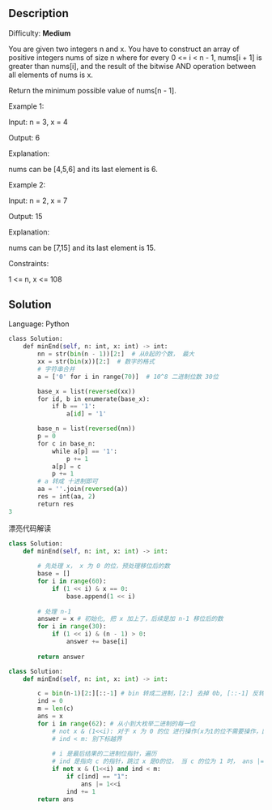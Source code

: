 # [](https://leetcode.com/problems/minimum-array-end/solutions/)

## Description

Difficulty: **Medium**

You are given two integers n and x. You have to construct an array of positive integers nums of size n where for every 0 <= i < n - 1, nums[i + 1] is greater than nums[i], and the result of the bitwise AND operation between all elements of nums is x.

Return the minimum possible value of nums[n - 1].

 

Example 1:

Input: n = 3, x = 4

Output: 6

Explanation:

nums can be [4,5,6] and its last element is 6.

Example 2:

Input: n = 2, x = 7

Output: 15

Explanation:

nums can be [7,15] and its last element is 15.

 

Constraints:

1 <= n, x <= 108

## Solution

Language: Python

```Python
class Solution:
    def minEnd(self, n: int, x: int) -> int:
        nn = str(bin(n - 1))[2:]  # 从0起的个数， 最大
        xx = str(bin(x))[2:]  # 数字的格式
        # 字符串合并
        a = ['0' for i in range(70)]  # 10^8 二进制位数 30位

        base_x = list(reversed(xx))
        for id, b in enumerate(base_x):
            if b == '1':
                a[id] = '1'

        base_n = list(reversed(nn))
        p = 0
        for c in base_n:
            while a[p] == '1':
                p += 1
            a[p] = c
            p += 1
        # a 转成 十进制即可
        aa = ''.join(reversed(a))
        res = int(aa, 2)
        return res
3
```


漂亮代码解读
```python
class Solution:
    def minEnd(self, n: int, x: int) -> int:
        
        # 先处理 x， x 为 0 的位，预处理移位后的数
        base = []
        for i in range(60):
            if (1 << i) & x == 0:
                base.append(1 << i)
        
        # 处理 n-1
        answer = x # 初始化, 把 x 加上了，后续是加 n-1 移位后的数
        for i in range(30):
            if (1 << i) & (n - 1) > 0:
                answer += base[i]
                
        return answer
```


```python
class Solution:
    def minEnd(self, n: int, x: int) -> int:

        c = bin(n-1)[2:][::-1] # bin 转成二进制，[2:] 去掉 0b, [::-1] 反转
        ind = 0
        m = len(c)
        ans = x
        for i in range(62): # 从小到大枚举二进制的每一位
            # not x & (1<<i): 对于 x 为 0 的位 进行操作(x为1的位不需要操作，因为已经初始化 and=x， 相当于加好了 )
            # ind < m: 别下标越界
            
            # i 是最后结果的二进制位指针，遍历
            # ind 是指向 c 的指针，跳过 x 是0的位， 当 c 的位为 1 时， ans |= 1<<i， 即 ans 的第 i 位为 1
            if not x & (1<<i) and ind < m: 
                if c[ind] == "1":
                    ans |= 1<<i
                ind += 1
        return ans
```